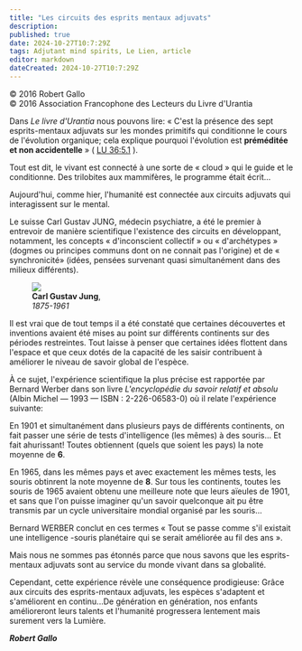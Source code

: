 ```yaml
---
title: "Les circuits des esprits mentaux adjuvats"
description: 
published: true
date: 2024-10-27T10:7:29Z
tags: Adjutant mind spirits, Le Lien, article
editor: markdown
dateCreated: 2024-10-27T10:7:29Z
---
```


<p class="v-card v-sheet theme--light grey lighten-3 px-2">© 2016 Robert Gallo<br>© 2016 Association Francophone des Lecteurs du Livre d'Urantia</p>

Dans _Le livre d'Urantia_ nous pouvons lire: « C'est la présence des sept esprits-mentaux adjuvats sur les mondes primitifs qui conditionne le cours de l'évolution organique; cela explique pourquoi l'évolution est **préméditée et non accidentelle** » ( [LU 36:5.1](/fr/The_Urantia_Book/36#p5_1) ).

Tout est dit, le vivant est connecté à une sorte de « cloud » qui le guide et le conditionne. Des trilobites aux mammifères, le programme était écrit...

Aujourd'hui, comme hier, l'humanité est connectée aux circuits adjuvats qui interagissent sur le mental.

Le suisse Carl Gustav JUNG, médecin psychiatre, a été le premier à entrevoir de manière scientifique l'existence des circuits en développant, notamment, les concepts « d'inconscient collectif » ou « d'archétypes » (dogmes ou principes communs dont on ne connait pas l'origine) et de « synchronicité» (idées, pensées survenant quasi simultanément dans des milieux différents).

<figure id="Figure_1" class="image urantiapedia">
<img src="/image/article/Le_Lien/images_02/034.jpg">
<figcaption><b>Carl Gustav Jung</b>, <br> <em>1875-1961</em></figcaption>
</figure>

Il est vrai que de tout temps il a été constaté que certaines découvertes et inventions avaient été mises au point sur différents continents sur des périodes restreintes. Tout laisse à penser que certaines idées flottent dans l'espace et que ceux dotés de la capacité de les saisir contribuent à améliorer le niveau de savoir global de l'espèce.

À ce sujet, l'expérience scientifique la plus précise est rapportée par Bernard Werber dans son livre _L'encyclopédie du savoir relatif et absolu_ (Albin Michel — 1993 — ISBN : 2-226-06583-0) où il relate l'expérience suivante:

En 1901 et simultanément dans plusieurs pays de différents continents, on fait passer une série de tests d'intelligence (les mêmes) à des souris... Et fait ahurissant! Toutes obtiennent (quels que soient les pays) la note moyenne de **6**.

En 1965, dans les mêmes pays et avec exactement les mêmes tests, les souris obtinrent la note moyenne de **8**. Sur tous les continents, toutes les souris de 1965 avaient obtenu une meilleure note que leurs aïeules de 1901, et sans que l'on puisse imaginer qu'un savoir quelconque ait pu être transmis par un cycle universitaire mondial organisé par les souris...

Bernard WERBER conclut en ces termes « Tout se passe comme s'il existait une intelligence -souris planétaire qui se serait améliorée au fil des ans ».

Mais nous ne sommes pas étonnés parce que nous savons que les esprits-mentaux adjuvats sont au service du monde vivant dans sa globalité.

Cependant, cette expérience révèle une conséquence prodigieuse: Grâce aux circuits des esprits-mentaux adjuvats, les espèces s'adaptent et s'améliorent en continu...De génération en génération, nos enfants amélioreront leurs talents et l'humanité progressera lentement mais surement vers la Lumière.

***Robert Gallo***